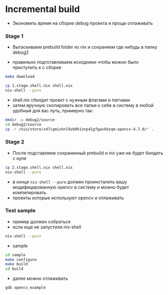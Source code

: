 # Incremental build

- Экономить время на сборке debug проекта и проще отлаживать

### Stage 1

- Вытаскиваем prebuild folder из nix и сохраняем где нибудь в папку debug2

- правильно подготавливаем исходники чтобы можно было приступить к с сборке

```bash
make download
```

```bash
cp 1.stage.shell.nix shell.nix
nix-shell --pure
```

- shell.nix сбилдит проект с нужным флагами и патчами
- затем вручную скопировать все папки к себе в систему в любой удобный для вас путь, примерно так:

```bash
mkdir -p debug2/source
cd debug2/source
cp -r /nix/store/z47iqmixhnl9vb0h1znp41gfgwvkbzqm-opencv-4.7.0/* .
```

### Stage 2

- После подставляем сохраненный prebuild и nix уже не будет билдить с нуля

```bash
cp 2.stage.shell.nix shell.nix
nix-shell --pure
```

- в конце `nix-shell --pure` должен проинсталить вашу модифицированную opencv в систему и можно будет компилировать
- проекты которые используют opencv и отлаживать

### Test sample

- пример должен собраться
- если еще не запустили nix-shell

```bash
nix-shell --pure
```
- sample

```bash
cd sample
make configure
make build
cd build
```
- далее можно отлаживать 

```
gdb opencv_example
```
